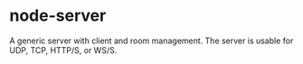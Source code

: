 # node-server
A generic server with client and room management. The server is usable for UDP, TCP, HTTP/S, or WS/S.
